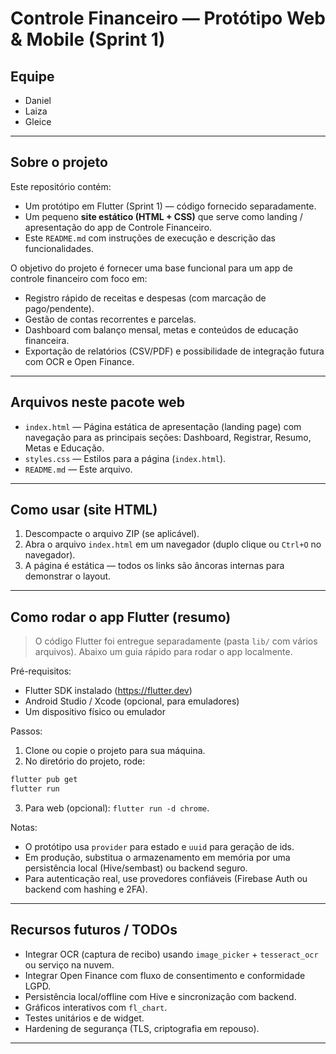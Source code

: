# Controle Financeiro — Protótipo Web & Mobile (Sprint 1)

## Equipe
- Daniel  
- Laiza  
- Gleice

---

## Sobre o projeto
Este repositório contém:
- Um protótipo em Flutter (Sprint 1) — código fornecido separadamente.
- Um pequeno **site estático (HTML + CSS)** que serve como landing / apresentação do app de Controle Financeiro.
- Este `README.md` com instruções de execução e descrição das funcionalidades.

O objetivo do projeto é fornecer uma base funcional para um app de controle financeiro com foco em:
- Registro rápido de receitas e despesas (com marcação de pago/pendente).
- Gestão de contas recorrentes e parcelas.
- Dashboard com balanço mensal, metas e conteúdos de educação financeira.
- Exportação de relatórios (CSV/PDF) e possibilidade de integração futura com OCR e Open Finance.

---

## Arquivos neste pacote web
- `index.html` — Página estática de apresentação (landing page) com navegação para as principais seções: Dashboard, Registrar, Resumo, Metas e Educação.
- `styles.css` — Estilos para a página (`index.html`).
- `README.md` — Este arquivo.

---

## Como usar (site HTML)
1. Descompacte o arquivo ZIP (se aplicável).
2. Abra o arquivo `index.html` em um navegador (duplo clique ou `Ctrl+O` no navegador).
3. A página é estática — todos os links são âncoras internas para demonstrar o layout.

---

## Como rodar o app Flutter (resumo)
> O código Flutter foi entregue separadamente (pasta `lib/` com vários arquivos). Abaixo um guia rápido para rodar o app localmente.

Pré-requisitos:
- Flutter SDK instalado (https://flutter.dev)
- Android Studio / Xcode (opcional, para emuladores)
- Um dispositivo físico ou emulador

Passos:
1. Clone ou copie o projeto para sua máquina.
2. No diretório do projeto, rode:
```bash
flutter pub get
flutter run
```
3. Para web (opcional): `flutter run -d chrome`.

Notas:
- O protótipo usa `provider` para estado e `uuid` para geração de ids.
- Em produção, substitua o armazenamento em memória por uma persistência local (Hive/sembast) ou backend seguro.
- Para autenticação real, use provedores confiáveis (Firebase Auth ou backend com hashing e 2FA).

---

## Recursos futuros / TODOs
- Integrar OCR (captura de recibo) usando `image_picker` + `tesseract_ocr` ou serviço na nuvem.
- Integrar Open Finance com fluxo de consentimento e conformidade LGPD.
- Persistência local/offline com Hive e sincronização com backend.
- Gráficos interativos com `fl_chart`.
- Testes unitários e de widget.
- Hardening de segurança (TLS, criptografia em repouso).

---